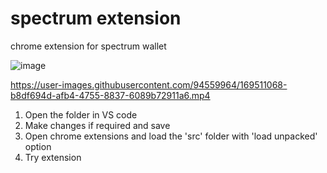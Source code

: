 # spectrum extension
 chrome extension for spectrum wallet
 
![image](https://user-images.githubusercontent.com/94559964/169511931-aaaeb295-65da-49cf-a324-46eb967bcb17.png)

https://user-images.githubusercontent.com/94559964/169511068-b8df694d-afb4-4755-8837-6089b72911a6.mp4


1. Open the folder in VS code
2. Make changes if required and save
3. Open chrome extensions and load the 'src' folder with 'load unpacked' option
4. Try extension
